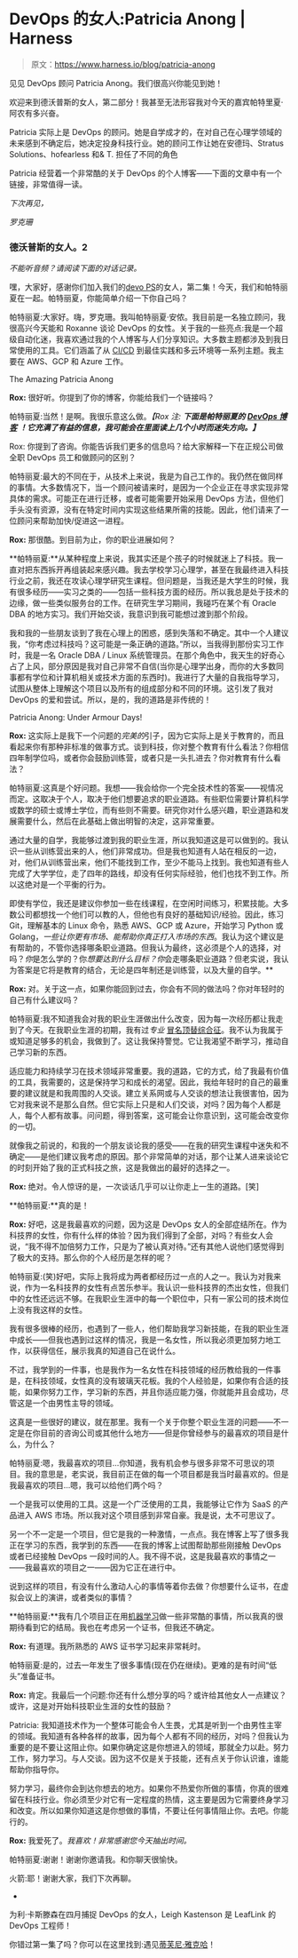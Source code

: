 # DevOps 的女人:Patricia Anong | Harness

> 原文：<https://www.harness.io/blog/patricia-anong>

见见 DevOps 顾问 Patricia Anong。我们很高兴你能见到她！

欢迎来到德沃普斯的女人，第二部分！我甚至无法形容我对今天的嘉宾帕特里夏·阿农有多兴奋。

Patricia 实际上是 DevOps 的顾问。她是自学成才的，在对自己在心理学领域的未来感到不确定后，她决定投身科技行业。她的顾问工作让她在安德玛、Stratus Solutions、hofearless 和& T. 担任了不同的角色

Patricia 经营着一个非常酷的关于 DevOps 的个人博客——下面的文章中有一个链接，非常值得一读。

*下次再见，*

*罗克珊*

### 德沃普斯的女人。2

*不能听音频？请阅读下面的对话记录。*

嘿，大家好，感谢你们加入我们的[devo PS](https://harness.io/category/blog/women-of-devops/)的女人，第二集！今天，我们和帕特丽夏在一起。帕特丽夏，你能简单介绍一下你自己吗？

帕特丽夏:大家好。嗨，罗克珊。我叫帕特丽夏·安侬。我目前是一名独立顾问，我很高兴今天能和 Roxanne 谈论 DevOps 的女性。关于我的一些亮点:我是一个超级自动化迷，我喜欢通过我的个人博客与人们分享知识。大多数主题都涉及到我日常使用的工具。它们涵盖了从 [CI/CD](https://harness.io/blog/what-is-ci-cd/) 到最佳实践和多云环境等一系列主题。我主要在 AWS、GCP 和 Azure 工作。

The Amazing Patricia Anong

**Rox:** 很好听。你提到了你的博客，你能给我们一个链接吗？

帕特丽夏:当然！是啊。我很乐意这么做。*【Rox 注:* ***下面是帕特丽夏的*** [***DevOps 博客***](https://www.patricia-anong.com/blog) ***！它充满了有益的信息，我可能会在里面读上几个小时而迷失方向。】***

Rox: 你提到了咨询。你能告诉我们更多的信息吗？给大家解释一下在正规公司做全职 DevOps 员工和做顾问的区别？

帕特丽夏:最大的不同在于，从技术上来说，我是为自己工作的。我仍然在做同样的事情。大多数情况下，当一个顾问被请来时，是因为一个企业正在寻求实现非常具体的需求。可能正在进行迁移，或者可能需要开始采用 DevOps 方法，但他们手头没有资源，没有在特定时间内实现这些结果所需的技能。因此，他们请来了一位顾问来帮助加快/促进这一进程。

**Rox:** 那很酷。到目前为止，你的职业进展如何？

**帕特丽夏:**从某种程度上来说，我其实还是个孩子的时候就迷上了科技。我一直对把东西拆开再组装起来感兴趣。我去学校学习心理学，甚至在我最终进入科技行业之前，我还在攻读心理学研究生课程。但问题是，当我还是大学生的时候，我有很多经历——实习之类的——包括一些科技方面的经历。所以我总是处于技术的边缘，做一些类似服务台的工作。在研究生学习期间，我碰巧在某个有 Oracle DBA 的地方实习。我们开始交谈，我意识到我可能想过渡到那个阶段。

我和我的一些朋友谈到了我在心理上的困惑，感到失落和不确定。其中一个人建议我，“你考虑过科技吗？这可能是一条正确的道路。”所以，当我得到那份实习工作时，我是一名 Oracle DBA / Linux 系统管理员。在那个角色中，我天生的好奇心占了上风，部分原因是我对自己非常不自信(当你是心理学出身，而你的大多数同事都有学位和计算机相关或技术方面的东西时)。我进行了大量的自我指导学习，试图从整体上理解这个项目以及所有的组成部分和不同的环境。这引发了我对 DevOps 的爱和尝试。所以，是的，我的道路是非传统的！

Patricia Anong: Under Armour Days!

**Rox:** 这实际上是我下一个问题的*完美的*引子，因为它实际上是关于教育的，而且看起来你有那种非标准的做事方式。谈到科技，你对整个教育有什么看法？你相信四年制学位吗，或者你会鼓励训练营，或者只是一头扎进去？你对教育有什么看法？

帕特丽夏:这真是个好问题。我想——我会给你一个完全技术性的答案——视情况而定。这取决于个人，取决于他们想要追求的职业道路。有些职位需要计算机科学或数学的硕士或博士学位，而有些则不需要。研究你对什么感兴趣，职业道路和发展需要什么，然后在此基础上做出明智的决定，这非常重要。

通过大量的自学，我能够过渡到我的职业生涯，所以我知道这是可以做到的。我认识一些从训练营出来的人，他们非常成功。但是我也知道有人站在相反的一边，对，他们从训练营出来，他们不能找到工作，至少不能马上找到。我也知道有些人完成了大学学位，走了四年的路线，却没有任何实际经验，他们也找不到工作。所以这绝对是一个平衡的行为。

即使有学位，我还是建议你参加一些在线课程，在空闲时间练习，积累技能。大多数公司都想找一个他们可以教的人，但他也有良好的基础知识/经验。因此，练习 Git，理解基本的 Linux 命令，熟悉 AWS、GCP 或 Azure，开始学习 Python 或 Golang，*一些让你更有市场、能帮助你真正打入市场的东西*。我认为这个建议是有帮助的，不管你选择哪条职业道路。但我认为最终，这必须是个人的选择，对吗？*你*是怎么学的？你*想要达到什么目标？你*会走哪条职业道路？但老实说，我认为答案是它将是教育的结合，无论是四年制还是训练营，以及大量的自学。**

**Rox:** 对。关于这一点，如果你能回到过去，你会有不同的做法吗？你对年轻时的自己有什么建议吗？

帕特丽夏:我不知道我会对我的职业生涯做出什么改变，因为每一次经历都让我走到了今天。在我职业生涯的初期，我有过*专业* [冒名顶替综合征](https://harness.io/blog/washing-away-imposters-syndrome/)。我不认为我属于或知道足够多的机会，我做到了。这让我保持警觉。它让我渴望不断学习，推动自己学习新的东西。

适应能力和持续学习在技术领域非常重要。我的道路，它的方式，给了我最有价值的工具，我需要的，这是保持学习和成长的渴望。因此，我给年轻时的自己的最重要的建议就是和我周围的人交谈。建立关系网或与人交谈的想法让我很害怕，因为它对我来说不是那么自然。但它实际上只是和人们交谈，对吗？因为每个人都是人，每个人都有故事。问问题，得到答案，这可能会让你意识到，这可能会改变你的一切。

就像我之前说的，和我的一个朋友谈论我的感受——在我的研究生课程中迷失和不确定——是他们建议我考虑的原因。那个非常简单的对话，那个让某人进来谈论它的时刻开始了我的正式科技之旅，这是我做出的最好的选择之一。

**Rox:** 绝对。令人惊讶的是，一次谈话几乎可以让你走上一生的道路。[笑]

**帕特丽夏:**真的是！

**Rox:** 好吧，这是我最喜欢的问题，因为这是 DevOps 女人的全部症结所在。作为科技界的女性，你有什么样的体验？因为我们得到了全部，对吗？有些女人会说，“我不得不加倍努力工作，只是为了被认真对待。”还有其他人说他们感觉得到了极大的支持。那么你的个人经历是怎样的呢？

帕特丽夏:(笑)好吧，实际上我将成为两者都经历过一点的人之一。我认为对我来说，作为一名科技界的女性有点苦乐参半。我认识一些科技界的杰出女性，但我们中的女性还远远不够。在我职业生涯中的每一个职位中，只有一家公司的技术岗位上没有我这样的女性。

我有很多很棒的经历，也遇到了一些人，他们帮助我学习新技能，在我的职业生涯中成长——但我也遇到过这样的情况，我是一名女性，所以我必须更加努力地工作，以获得信任，展示我真的知道自己在说什么。

不过，我学到的一件事，也是我作为一名女性在科技领域的经历教给我的一件事是，在科技领域，女性真的没有玻璃天花板。我的个人经验是，如果你有合适的技能，如果你努力工作，学习新的东西，并且你适应能力强，你就能并且会成功，尽管这是一个由男性主导的领域。

这真是一些很好的建议，就在那里。我有一个关于你整个职业生涯的问题——不一定是在你目前的咨询公司或其他什么地方——但是你曾经参与的最喜欢的项目是什么，为什么？

帕特丽夏:嗯，我最喜欢的项目...你知道，我有机会参与很多非常不可思议的项目。我的意思是，老实说，我目前正在做的每一个项目都是我当时最喜欢的。但是我最喜欢的项目…嗯，我可以给他们两个吗？

一个是我可以使用的工具。这是一个广泛使用的工具，我能够让它作为 SaaS 的产品进入 AWS 市场。所以我对这个项目感到非常自豪。我是说，太不可思议了。

另一个不一定是一个项目，但它是我的一种激情，一点点。我在博客上写了很多我正在学习的东西，我学到的东西——在我的博客上试图帮助那些刚接触 DevOps 或者已经接触 DevOps 一段时间的人。我不得不说，这是我最喜欢的事情之一——我最喜欢的项目之一——因为它正在进行中。

说到这样的项目，有没有什么激动人心的事情等着你去做？你想要什么证书，在虚拟会议上的演讲，或者类似的事情？

**帕特丽夏:**我有几个项目正在用[机器学习](https://harness.io/blog/ai-ml-introduction/)做一些非常酷的事情，所以我真的很期待看到它的结局。我也在考虑另一个证书，但我还不确定。

**Rox:** 有道理。我所熟悉的 AWS 证书学习起来非常耗时。

帕特丽夏:是的，过去一年发生了很多事情(现在仍在继续)。更难的是有时间“低头”准备证书。

**Rox:** 肯定。我最后一个问题:你还有什么想分享的吗？或许给其他女人一点建议？或许，这是对开始科技职业生涯的女性的鼓励？

Patricia: 我知道技术作为一个整体可能会令人生畏，尤其是听到一个由男性主宰的领域。我知道有各种各样的故事，因为每个人都有不同的经历，对吗？但我认为重要的是不要让这阻止你。如果你确定这是你想进入的领域，那就全力以赴。努力工作，努力学习。与人交谈。因为这不仅是关于技能，还有点关于你认识谁，谁能帮助你指导你。

努力学习，最终你会到达你想去的地方。如果你不热爱你所做的事情，你真的很难留在科技行业。你必须至少对它有一定程度的热情，这主要是因为它需要终身学习和改变。所以如果你知道这是你想做的事情，不要让任何事情阻止你。去吧。你能行的。

**Rox:** 我爱死了。*我喜欢！非常感谢您今天抽出时间。*

帕特丽夏:谢谢！谢谢你邀请我。和你聊天很愉快。

火箭:耶！谢谢大家，我们下次再聊。

-

为利·卡斯滕森在四月捕捉 DevOps 的女人，Leigh Kastenson 是 LeafLink 的 DevOps 工程师！

你错过第一集了吗？你可以在这里找到:遇见[蒂芙尼·雅克哈](https://harness.io/blog/tiffany-jachja/)！